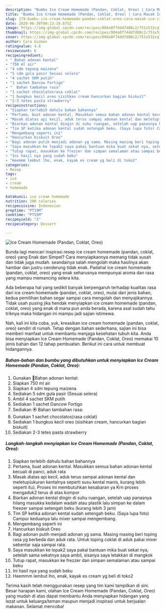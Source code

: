 ```yaml
---
description: "Bumbu Ice Cream Homemade (Pandan, Coklat, Oreo) | Cara Masak Ice Cream Homemade (Pandan, Coklat, Oreo) Yang Enak dan Simpel"
title: "Bumbu Ice Cream Homemade (Pandan, Coklat, Oreo) | Cara Masak Ice Cream Homemade (Pandan, Coklat, Oreo) Yang Enak dan Simpel"
slug: 179-bumbu-ice-cream-homemade-pandan-coklat-oreo-cara-masak-ice-cream-homemade-pandan-coklat-oreo-yang-enak-dan-simpel
date: 2020-06-30T00:13:19.675Z
image: https://img-global.cpcdn.com/recipes/004a0f74dd7d88c2/751x532cq70/ice-cream-homemade-pandan-coklat-oreo-foto-resep-utama.jpg
thumbnail: https://img-global.cpcdn.com/recipes/004a0f74dd7d88c2/751x532cq70/ice-cream-homemade-pandan-coklat-oreo-foto-resep-utama.jpg
cover: https://img-global.cpcdn.com/recipes/004a0f74dd7d88c2/751x532cq70/ice-cream-homemade-pandan-coklat-oreo-foto-resep-utama.jpg
author: Cora Guzman
ratingvalue: 4.8
reviewcount: 6
recipeingredient:
- " Bahan adonan kental"
- "750 ml air"
- "4 sdm tepung maizena"
- "5 sdm gula pasir Sesuai selera"
- "4 sachet SKM putih"
- "1 sachet Dancow Fortigo"
- "  Bahan tambahan rasa"
- "1 sachet chocolatosrasa coklat"
- "1 bungkus kecil oreo sisihkan cream hancurkan bagian biskuit"
- "2-3 tetes pasta strawberry"
recipeinstructions:
- "Siapkan terlebih dahulu bahan bahannya"
- "Pertama, buat adonan kental. Masukkan semua bahan adonan kental kecuali di panci, aduk rata"
- "Masak diatas api kecil, aduk terus sampai adonan kental dan meletup(ukuran kentalnya seperti susu kental manis, kurang lebih seperti itu). Proses ini membutuhkan kesabaran ya Krn proses mengaduk2 terus di atas kompor"
- "Biarkan adonan kental dingin di suhu ruangan, setelah uap panasnya hilang masukka kedalam wadah atau plastik lalu simpan ke dalam freezer sampai setengah beku (kurang lebih 3 jam)"
- "Tim SP ketika adonan kental sudah setengah beku. (Saya lupa foto) Campur keduanya lalu mixer sampai mengembang."
- "Mengembang seperti ini"
- "Hancurkan biskuit Oreo"
- "Bagi adonan putih menjadi adonan yg sama. Masing masing beri toping rasa yg berbeda dan aduk rata. Untuk toping coklat di aduk pakai mixer sebentar saja sampai rata."
- "Saya masukkan ke lopak2 saya pakai bantuan mika buat sekat nya, setelah sama sekatnya saya ambil, sisanya saya letakkan di mangkok"
- "Tutup rapat, masukkan ke frezzer dan simpan semalaman atau sampai beku"
- "Ini hasil nya yang sudah beku"
- "Heemmm lembut lho, enak, kayak es cream yg beli di toko2"
categories:
- Resep
tags:
- ice
- cream
- homemade

katakunci: ice cream homemade 
nutrition: 200 calories
recipecuisine: Indonesian
preptime: "PT19M"
cooktime: "PT55M"
recipeyield: "2"
recipecategory: Dessert

---
```



![Ice Cream Homemade (Pandan, Coklat, Oreo)](https://img-global.cpcdn.com/recipes/004a0f74dd7d88c2/751x532cq70/ice-cream-homemade-pandan-coklat-oreo-foto-resep-utama.jpg)

Bunda lagi mencari inspirasi resep ice cream homemade (pandan, coklat, oreo) yang Enak dan Simpel? Cara menyiapkannya memang tidak susah dan tidak juga mudah. seandainya salah mengolah maka hasilnya akan hambar dan justru cenderung tidak enak. Padahal ice cream homemade (pandan, coklat, oreo) yang enak seharusnya mempunyai aroma dan rasa yang mampu memancing selera kita.



Ada beberapa hal yang sedikit banyak berpengaruh terhadap kualitas rasa dari ice cream homemade (pandan, coklat, oreo), mulai dari jenis bahan, kedua pemilihan bahan segar sampai cara mengolah dan menyajikannya. Tidak usah pusing jika hendak menyiapkan ice cream homemade (pandan, coklat, oreo) yang enak di mana pun anda berada, karena asal sudah tahu triknya maka hidangan ini mampu jadi sajian istimewa.


Nah, kali ini kita coba, yuk, kreasikan ice cream homemade (pandan, coklat, oreo) sendiri di rumah. Tetap dengan bahan sederhana, sajian ini bisa memberi manfaat untuk membantu menjaga kesehatan tubuh kita. Anda bisa menyiapkan Ice Cream Homemade (Pandan, Coklat, Oreo) memakai 10 jenis bahan dan 12 tahap pembuatan. Berikut ini cara untuk membuat hidangannya.

<!--inarticleads1-->

##### Bahan-bahan dan bumbu yang dibutuhkan untuk menyiapkan Ice Cream Homemade (Pandan, Coklat, Oreo):

1. Gunakan  🌺Bahan adonan kental:
1. Siapkan 750 ml air
1. Siapkan 4 sdm tepung maizena
1. Sediakan 5 sdm gula pasir (Sesuai selera)
1. Ambil 4 sachet SKM putih
1. Sediakan 1 sachet Dancow Fortigo
1. Sediakan  🏵️ Bahan tambahan rasa:
1. Gunakan 1 sachet chocolatos(rasa coklat)
1. Sediakan 1 bungkus kecil oreo (sisihkan cream, hancurkan bagian biskuit)
1. Sediakan 2-3 tetes pasta strawberry




<!--inarticleads2-->

##### Langkah-langkah menyiapkan Ice Cream Homemade (Pandan, Coklat, Oreo):

1. Siapkan terlebih dahulu bahan bahannya
1. Pertama, buat adonan kental. Masukkan semua bahan adonan kental kecuali di panci, aduk rata
1. Masak diatas api kecil, aduk terus sampai adonan kental dan meletup(ukuran kentalnya seperti susu kental manis, kurang lebih seperti itu). Proses ini membutuhkan kesabaran ya Krn proses mengaduk2 terus di atas kompor
1. Biarkan adonan kental dingin di suhu ruangan, setelah uap panasnya hilang masukka kedalam wadah atau plastik lalu simpan ke dalam freezer sampai setengah beku (kurang lebih 3 jam)
1. Tim SP ketika adonan kental sudah setengah beku. (Saya lupa foto) Campur keduanya lalu mixer sampai mengembang.
1. Mengembang seperti ini
1. Hancurkan biskuit Oreo
1. Bagi adonan putih menjadi adonan yg sama. Masing masing beri toping rasa yg berbeda dan aduk rata. Untuk toping coklat di aduk pakai mixer sebentar saja sampai rata.
1. Saya masukkan ke lopak2 saya pakai bantuan mika buat sekat nya, setelah sama sekatnya saya ambil, sisanya saya letakkan di mangkok
1. Tutup rapat, masukkan ke frezzer dan simpan semalaman atau sampai beku
1. Ini hasil nya yang sudah beku
1. Heemmm lembut lho, enak, kayak es cream yg beli di toko2




Terima kasih telah menggunakan resep yang tim kami tampilkan di sini. Besar harapan kami, olahan Ice Cream Homemade (Pandan, Coklat, Oreo) yang mudah di atas dapat membantu Anda menyiapkan hidangan yang lezat untuk keluarga/teman maupun menjadi inspirasi untuk berjualan makanan. Selamat mencoba!
